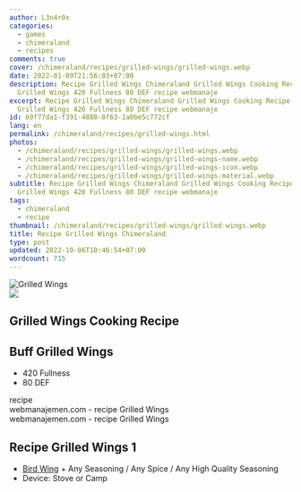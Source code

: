 ```yaml
---
author: L3n4r0x
categories:
  - games
  - chimeraland
  - recipes
comments: true
cover: /chimeraland/recipes/grilled-wings/grilled-wings.webp
date: 2022-01-09T21:56:03+07:00
description: Recipe Grilled Wings Chimeraland Grilled Wings Cooking Recipe Buff
  Grilled Wings 420 Fullness 80 DEF recipe webmanaje
excerpt: Recipe Grilled Wings Chimeraland Grilled Wings Cooking Recipe Buff
  Grilled Wings 420 Fullness 80 DEF recipe webmanaje
id: 69f77da1-f391-4888-8f63-1a0be5c772cf
lang: en
permalink: /chimeraland/recipes/grilled-wings.html
photos:
  - /chimeraland/recipes/grilled-wings/grilled-wings.webp
  - /chimeraland/recipes/grilled-wings/grilled-wings-name.webp
  - /chimeraland/recipes/grilled-wings/grilled-wings-icon.webp
  - /chimeraland/recipes/grilled-wings/grilled-wings-material.webp
subtitle: Recipe Grilled Wings Chimeraland Grilled Wings Cooking Recipe Buff
  Grilled Wings 420 Fullness 80 DEF recipe webmanaje
tags:
  - chimeraland
  - recipe
thumbnail: /chimeraland/recipes/grilled-wings/grilled-wings.webp
title: Recipe Grilled Wings Chimeraland
type: post
updated: 2022-10-06T10:46:54+07:00
wordcount: 715
---
```


<link
  rel="stylesheet"
  href="https://rawcdn.githack.com/dimaslanjaka/Web-Manajemen/870a349/css/bootstrap-5-3-0-alpha3-wrapper.css"
/>
<section id="bootstrap-wrapper">
  <div data-bs-theme="dark">
    <div class="card mb-2">
      <div class="card-body">
        <div class="row g-0">
          <div class="col-sm-4 position-relative mb-2">
            <img
              src="https://www.webmanajemen.com/chimeraland/recipes/grilled-wings/grilled-wings-material.webp"
              class="card-img fit-cover w-100 h-100"
              alt="Grilled Wings"
              data-fancybox="true"
            />
          </div>
          <div class="col-sm-8 mb-2">
            <div class="card-body">
              <div class="d-flex flex-row align-items-center mb-3">
                <img
                  class="d-inline-block me-2"
                  src="https://www.webmanajemen.com/chimeraland/recipes/grilled-wings/grilled-wings-icon.webp"
                  width="auto"
                  height="auto"
                  style="vertical-align: middle"
                />
                <h2 class="fs-5">Grilled Wings Cooking Recipe</h2>
              </div>
              <h2 class="card-title fs-5">Buff Grilled Wings</h2>
              <div class="card-text">
                <ul>
                  <li>420 Fullness</li>
                  <li>80 DEF</li>
                </ul>
              </div>
              <span class="badge rounded-pill">recipe</span>
            </div>
            <div class="card-footer text-end text-muted mt-auto">
              webmanajemen.com - recipe Grilled Wings
            </div>
          </div>
        </div>
      </div>
      <div class="card-footer text-end text-muted">
        webmanajemen.com - recipe Grilled Wings
      </div>
    </div>
    <div class="row mb-2">
      <div class="col-12 col-lg-6 recipe-item mb-2">
        <div class="card">
          <div class="card-body">
            <h2 class="card-title fs-5">Recipe Grilled Wings 1</h2>
            <div class="card-text">
              <ul>
                <li>
                  <a
                    class="text-decoration-none text-primary"
                    href="/chimeraland/materials/bird-wing.html"
                    >Bird Wing</a
                  ><span> + </span>Any Seasoning<span> / </span>Any Spice<span>
                    / </span
                  >Any High Quality Seasoning
                </li>
                <li>Device: Stove or Camp</li>
              </ul>
            </div>
          </div>
        </div>
      </div>
    </div>
  </div>
</section>